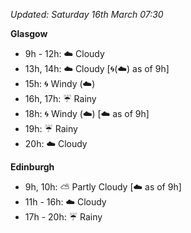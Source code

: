 *Updated: Saturday 16th March 07:30*

**Glasgow**

* 9h - 12h: :cloud: Cloudy
* 13h, 14h: :cloud: Cloudy [:cyclone:(:cloud:) as of 9h]
* 15h: :cyclone: Windy (:cloud:)
* 16h, 17h: :umbrella: Rainy
* 18h: :cyclone: Windy (:cloud:) [:cloud: as of 9h]
* 19h: :umbrella: Rainy
* 20h: :cloud: Cloudy

**Edinburgh**

* 9h, 10h: :partly_sunny: Partly Cloudy [:cloud: as of 9h]
* 11h - 16h: :cloud: Cloudy
* 17h - 20h: :umbrella: Rainy
